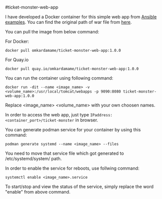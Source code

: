 #ticket-monster-web-app

I have developed a Docker container for this simple web app from [Ansible examples](https://github.com/ansible/ansible-examples).
You can find the original path of war file from [here](https://github.com/ansible/ansible-examples/blob/master/jboss-standalone/roles/java-app/files/ticket-monster.war).

You can pull the image from below command:

For Docker:
```
docker pull omkardamame/ticket-monster-web-app:1.0.0
```

For Quay.io
```
docker pull quay.io/omkardamame/ticket-monster-web-app:1.0.0
```

You can run the container using following command:
```
docker run -dit --name <image_name> -v <volume_name>:/usr/local/tomcat/webapps -p 9090:8080 ticket-monster-web-app:1.0.0
```

Replace <image_name> <volume_name> with your own choosen names.

In order to access the web app, just type ```IPaddress:<container_port>/ticket-monster``` in browser.

You can generate podman service for your container by using this command:
```
podman generate systemd --name <image_name> --files
```

You need to move that service file which got generated to /etc/systemd/system/ path.

In order to enable the service for reboots, use follwing command:
```
systemctl enable <image_name>.service
```

To start/stop and view the status of the service, simply replace the word "enable" from above command.
